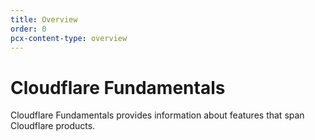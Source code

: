 ```yaml
---
title: Overview 
order: 0
pcx-content-type: overview
---
```


# Cloudflare Fundamentals

Cloudflare Fundamentals provides information about features that span Cloudflare products. 
